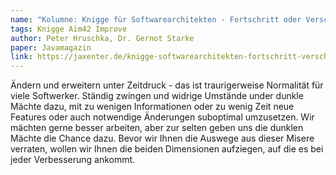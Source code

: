 ```yaml
---
name: "Kolumne: Knigge für Softwarearchitekten - Fortschritt oder Verschlimmbesserung?"
tags: Knigge Aim42 Improve
author: Peter Hruschka, Dr. Gernot Starke
paper: Javamagazin
link: https://jaxenter.de/knigge-softwarearchitekten-fortschritt-verschlimmbesserung-51954
---
```

Ändern und erweitern unter Zeitdruck - das ist traurigerweise Normalität für viele Softwerker.
Ständig zwingen und widrige Umstände under dunkle Mächte dazu, mit zu wenigen Informationen 
oder zu wenig Zeit neue Features oder auch notwendige Änderungen suboptimal umzusetzen.
Wir mächten gerne besser arbeiten, aber zur selten geben uns die dunklen Mächte die Chance dazu.
Bevor wir Ihnen die Auswege aus dieser Misere verraten, wollen wir Ihnen die beiden Dimensionen
aufziegen, auf die es bei jeder Verbesserung ankommt.
